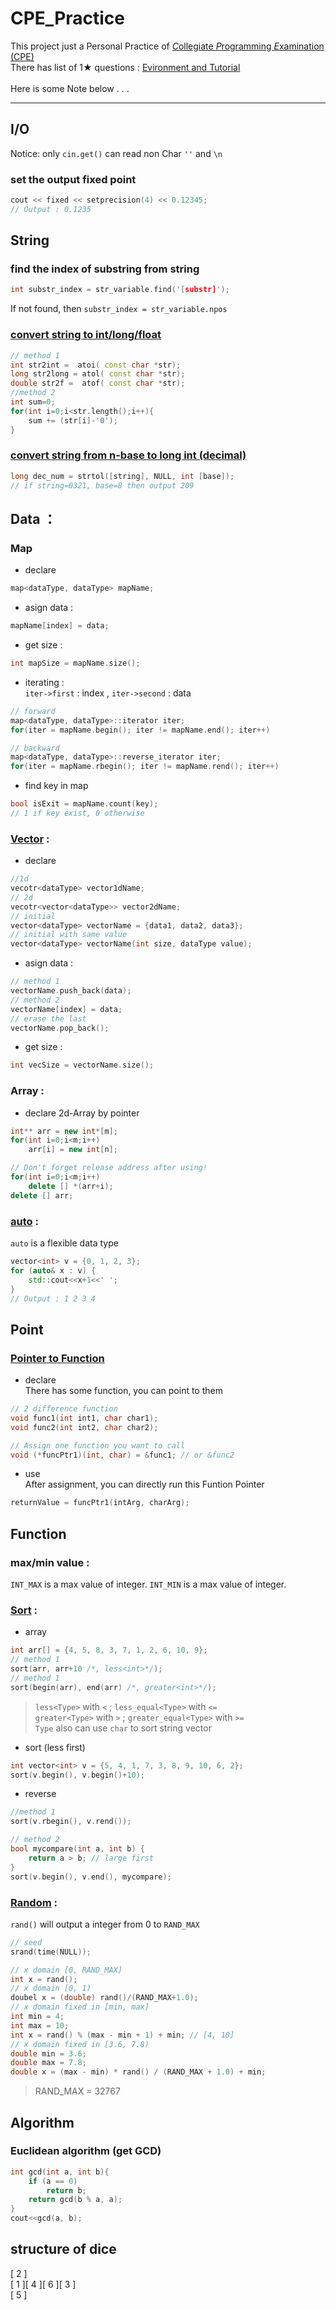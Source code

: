 # CPE_Practice

This project just a Personal Practice of [*C*ollegiate *P*rogramming *E*xamination (CPE)](https://cpe.cse.nsysu.edu.tw/)<br>
There has list of 1★ questions : [Evironment and Tutorial](https://cpe.cse.nsysu.edu.tw/environment.php)<br>
<br>
Here is some Note below . . .

---

## I/O
Notice: only `cin.get()` can read non Char `''` and `\n` <br>
### set the output fixed point
```cpp
cout << fixed << setprecision(4) << 0.12345;
// Output : 0.1235
```

## String

### find the index of substring from string
```cpp
int substr_index = str_variable.find('[substr]');
```
If not found, then `substr_index = str_variable.npos`

### [convert string to int/long/float](https://skylinelimit.blogspot.com/2018/03/c-6-atoiatolatof.html)
```cpp
// method 1
int str2int =  atoi( const char *str);
long str2long = atol( const char *str);
double str2f =  atof( const char *str);
//method 2
int sum=0;
for(int i=0;i<str.length();i++){
	sum += (str[i]-'0');
}
```

### [convert string from n-base to long int (decimal)](https://blog.csdn.net/qq_41822647/article/details/102838860)
```cpp
long dec_num = strtol([string], NULL, int [base]);
// if string=0321, base=8 then output 209
```

## Data ：
### Map
- declare
```cpp
map<dataType, dataType> mapName;
```
- asign data : 
```cpp
mapName[index] = data;
```
- get size : 
```cpp
int mapSize = mapName.size();
```
- iterating :<br>
`iter->first` : index , `iter->second` : data <br>
```cpp
// forward
map<dataType, dataType>::iterator iter;
for(iter = mapName.begin(); iter != mapName.end(); iter++)

// backward
map<dataType, dataType>::reverse_iterator iter;
for(iter = mapName.rbegin(); iter != mapName.rend(); iter++)
```
- find key in map
```cpp
bool isExit = mapName.count(key);
// 1 if key exist, 0 otherwise
```

### [Vector](https://shengyu7697.github.io/std-vector/) :
- declare
```cpp
//1d
vecotr<dataType> vector1dName;
// 2d
vecotr<vector<dataType>> vector2dName;
// initial
vector<dataType> vectorName = {data1, data2, data3};
// initial with same value
vector<dataType> vectorName(int size, dataType value);
```
- asign data : 
```cpp
// method 1
vectorName.push_back(data);
// method 2
vectorName[index] = data;
// erase the last
vectorName.pop_back();
```
- get size : 
```cpp
int vecSize = vectorName.size();
```

### Array :
- declare 2d-Array by pointer
```cpp
int** arr = new int*[m];
for(int i=0;i<m;i++)
    arr[i] = new int[n];

// Don't forget release address after using!
for(int i=0;i<m;i++)
    delete [] *(arr+i);
delete [] arr;
```

### [auto](https://blog.gtwang.org/programming/cpp-auto-variable-tutorial/) :
`auto` is a flexible data type
```cpp
vector<int> v = {0, 1, 2, 3};
for (auto& x : v) {
    std::cout<<x+1<<' ';
}
// Output : 1 2 3 4
```
## Point
### [Pointer to Function](https://medium.com/@racktar7743/c%E8%AA%9E%E8%A8%80-function-pointer%E4%BB%8B%E7%B4%B9-aac6c75f2a06)
- declare <br>
There has some function, you can point to them
```cpp
// 2 difference function
void func1(int int1, char char1);
void func2(int int2, char char2);

// Assign one function you want to call
void (*funcPtr1)(int, char) = &func1; // or &func2
```
- use <br>
After assignment, you can directly run this Funtion Pointer
```cpp
returnValue = funcPtr1(intArg, charArg);
```

## Function
### max/min value :
`INT_MAX` is a max value of integer.
`INT_MIN` is a max value of integer.

### [Sort](https://shengyu7697.github.io/std-sort/) :
- array
```cpp
int arr[] = {4, 5, 8, 3, 7, 1, 2, 6, 10, 9};
// method 1
sort(arr, arr+10 /*, less<int>*/);
// method 1
sort(begin(arr), end(arr) /*, greater<int>*/);
```
> `less<Type>` with `<` ; `less_equal<Type>` with `<=` <br>
> `greater<Type>` with `>` ; `greater_equal<Type>` with `>=` <br>
> `Type` also can use `char` to sort string
vector
- sort (less first)
```cpp
int vector<int> v = {5, 4, 1, 7, 3, 8, 9, 10, 6, 2};
sort(v.begin(), v.begin()+10);
```
- reverse 
```cpp
//method 1
sort(v.rbegin(), v.rend());

// method 2
bool mycompare(int a, int b) {
    return a > b; // large first
}
sort(v.begin(), v.end(), mycompare);
```

### [Random](https://blog.gtwang.org/programming/c-cpp-rand-random-number-generation-tutorial-examples/) :
`rand()` will output a integer from 0 to `RAND_MAX`
```cpp
// seed
srand(time(NULL));

// x domain [0, RAND_MAX]
int x = rand();
// x domain [0, 1)
doubel x = (double) rand()/(RAND_MAX+1.0);
// x domain fixed in [min, max]
int min = 4;
int max = 10;
int x = rand() % (max - min + 1) + min; // [4, 10]
// x domain fixed in [3.6, 7.8)
double min = 3.6;
double max = 7.8;
double x = (max - min) * rand() / (RAND_MAX + 1.0) + min;
```
>  RAND_MAX = 32767

## Algorithm
### Euclidean algorithm (get GCD)
```cpp
int gcd(int a, int b){
    if (a == 0)
        return b;
    return gcd(b % a, a);
}
cout<<gcd(a, b);
```

## structure of dice
[ 2 ]  
[ 1 ][ 4 ][ 6 ][ 3 ]  
[ 5 ]  